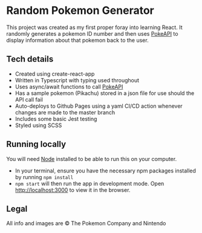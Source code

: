 # Random Pokemon Generator

This project was created as my first proper foray into learning React. It randomly generates a pokemon ID number and then uses [PokeAPI](https://pokeapi.co/) to display information about that pokemon back to the user.

## Tech details

- Created using create-react-app
- Written in Typescript with typing used throughout
- Uses async/await functions to call [PokeAPI](https://pokeapi.co/)
- Has a sample pokemon (Pikachu) stored in a json file for use should the API call fail
- Auto-deploys to Github Pages using a yaml CI/CD action whenever changes are made to the master branch
- Includes some basic Jest testing
- Styled using SCSS

## Running locally

You will need [Node](https://nodejs.org/en) installed to be able to run this on your computer.

- In your terminal, ensure you have the necessary npm packages installed by running `npm install`
- `npm start` will then run the app in development mode. Open [http://localhost:3000](http://localhost:3000) to view it in the browser.

## Legal

All info and images are © The Pokemon Company and Nintendo
